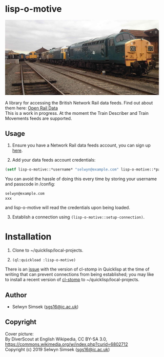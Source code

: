 # lisp-o-motive

![A locomotive](./data/cover-picture.jpg "A locomotive")

A library for accessing the British Network Rail data feeds. Find out about them here: [Open Rail Data](https://wiki.openraildata.com/index.php?title=Main_Page)  
This is a work in progress. At the moment the Train Describer and Train Movements feeds are supported.

## Usage

1. Ensure you have a Network Rail data feeds account, you can sign up [here](https://datafeeds.networkrail.co.uk/ntrod/login).

2. Add your data feeds account credentials: 
```lisp
(setf lisp-o-motive::*username* "selwyn@example.com" lisp-o-motive::*passcode* "xxx")
```
 You can avoid the hassle of doing this every time by storing your username and passcode in <project-root>/config:
```
selwyn@example.com
xxx
```
   and lisp-o-motive will read the credentials upon being loaded.

3. Establish a connection using `(lisp-o-motive::setup-connection)`.

# Installation

1. Clone to ~/quicklisp/local-projects.  

2. `(ql:quickload :lisp-o-motive)`  

There is an [issue](https://gitlab.common-lisp.net/cl-stomp/cl-stomp/commit/bb311b8692bee3b35d5a9c036fa4f56ca7e80862) with the version of cl-stomp in Quicklisp at the time of writing that can prevent connections from being established; you may like to install a recent version of [cl-stomp](https://gitlab.common-lisp.net/cl-stomp/cl-stomp) to ~/quicklisp/local-projects.

## Author

* Selwyn Simsek (sgs16@ic.ac.uk)

## Copyright
Cover picture:  
By DiverScout at English Wikipedia, CC BY-SA 3.0, https://commons.wikimedia.org/w/index.php?curid=6802712  
Copyright (c) 2019 Selwyn Simsek (sgs16@ic.ac.uk)
